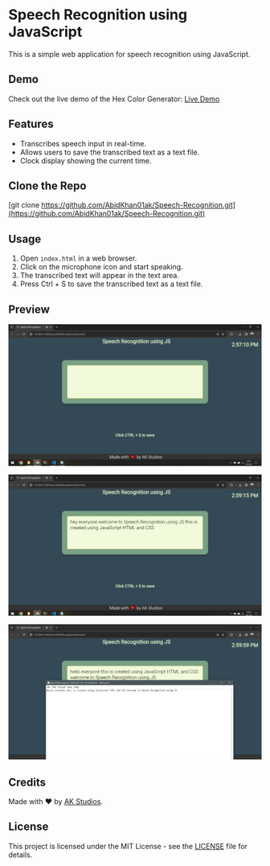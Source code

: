# Speech Recognition using JavaScript

This is a simple web application for speech recognition using JavaScript.

## Demo

Check out the live demo of the Hex Color Generator:
[Live Demo](https://speech-recognizer-ak.netlify.app) 


## Features

- Transcribes speech input in real-time.
- Allows users to save the transcribed text as a text file.
- Clock display showing the current time.




## Clone the Repo
[git clone https://github.com/AbidKhan01ak/Speech-Recognition.git](https://github.com/AbidKhan01ak/Speech-Recognition.git)



## Usage

1. Open `index.html` in a web browser.
2. Click on the microphone icon and start speaking.
3. The transcribed text will appear in the text area.
4. Press Ctrl + S to save the transcribed text as a text file.

## Preview

![Preview Image 1](./assets/preview1.PNG)

![Preview Image 2](./assets/preview2.PNG)

![Preview Image 3](./assets/preview3.PNG)

## Credits

Made with ❤️ by [AK Studios](https://github.com/AbidKhan01ak).


## License
This project is licensed under the MIT License - see the [LICENSE](LICENSE) file for details.

